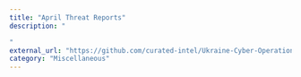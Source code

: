 ```yaml
---
title: "April Threat Reports"
description: "

"
external_url: "https://github.com/curated-intel/Ukraine-Cyber-Operations/blob/main/Threat%20Reports/April2023.md"
category: "Miscellaneous"
---
```

